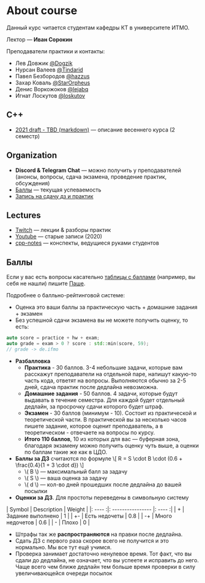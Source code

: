 # About course
Данный курс читается студентам кафедры КТ в университете ИТМО.

Лектор —  __Иван Сорокин__

Преподаватели практики и контакты:
* Лев Довжик [@Dogzik](https://t.me/Dogzik)
* Нурсан Валеев [@Tindarid](https://t.me/Tindarid)
* Павел Безбородов [@hazzus](https://t.me/hazzus)
* Захар Коваль [@StarOrpheus](https://t.me/StarOrpheus)
* Денис Воркожоков [@lejabq](https://t.me/lejabq)
* Игнат Лоскутов [@loskutov](https://t.me/loskutov)

## С++
* [2021 draft - TBD (markdown)](http://sorokin.github.io/cpp-course/) —  описание весеннего курса (2 семестр)

## Organization
* __Discord & Telegram Chat__ —  можно получить у преподавателей (анонсы, вопросы, сдача экзамена, проведение практик, обсуждения)
* [Баллы](https://docs.google.com/spreadsheets/d/12jj_c9I0ADXCCwSTWByGx7-pwjFqnlYGnp-YIvD_Seo/edit?usp=sharing) —  текущая успеваемость
* [Запись на сдачу дз и практик](https://docs.google.com/forms/d/1_79JLnb7BUuAGS8LtoCIfLYfABh9bIVnc1g0xWV16zg)

## Lectures
* [Twitch](https://www.twitch.tv/sorokin_ivan) — лекции & разборы практик
* [Youtube](https://www.youtube.com/playlist?list=PLd7QXkfmSY7ZESrq5BWw4xJrG5CeTkRwJ) — старые записи (2020)
* [cpp-notes](https://lejabque.github.io/cpp-notes) — конспекты, ведущиеся руками студентов

## Баллы
Если у вас есть вопросы касательно [таблицы с баллами](https://docs.google.com/spreadsheets/d/12jj_c9I0ADXCCwSTWByGx7-pwjFqnlYGnp-YIvD_Seo/edit?usp=sharing) (например, вы себя не нашли) пишите [Паше](https://t.me/hazzus).  

Подробнее о балльно-рейтинговой системе:
* Оценка это ваши баллы за практическую часть + домашние задания + экзамен
* Без успешной сдачи экзамена вы не можете получить оценку, то есть:
```c++
auto score = practice + hw + exam;
auto grade = exam > 0 ? score : std::min(score, 59);
// grade -> de.ifmo
```
* __Разбалловка__
	* __Практика__ - 30 баллов. 3-4 небольшие задачи, которые вам расскажут преподаватели на отдельной паре, напишут какую-то часть кода, ответят на вопросы. Выполняются обычно за 2-5 дней, сдача практик после дедлайна невозможна.
	* __Домашние задания__ - 50 баллов. 4 задачи, которые будут выдавать в течение семестра. Для каждой будет отдельный дедлайн, за просрочку сдачи которого будет штраф.
	* __Экзамен__ - 30 баллов (минимум - 10). Состоит из практической и теоретической части. В практической вы за несколько часов пишете задание, которое оценит преподаватель, а в теоретическом - отвечаете на вопросы по курсу.
	* __Итого 110 баллов__, 10 из которых для вас — буферная зона, благодаря экзамену можно получить оценку чуть выше, а оценки по баллам такие же как в ЦДО.
* __Баллы за ДЗ__ считаются по формуле \\[ R = S \cdot B \cdot (0.6 + \frac{0.4}{1 + 3 \cdot d}) \\]
	* \\( B \\) — максимальный балл за задачу 
	* \\( S \\) — ваша оценка за задачу
	* \\( d \\) — кол-во дней прошедших после дедлайна до вашей посылки  
* __Оценки за ДЗ__. Для простоты переведены в символьную систему

| Symbol | Description       | Weight |
|: ---- :|: ---------------- |: ---- :|
| +      | Задание выполнено | 1      |
| +-     | Есть недочеты     | 0.8    |
| -+     | Много недочетов   | 0.6    |
| -      | Плохо             | 0      |

* Штрафы так же __распространяются__ на правки после дедлайна.
* Сдать ДЗ с первого раза скорее всего не получится и это нормально. Мы все тут ещё учимся.
*  Проверка занимает достаточно ненулевое время. Тот факт, что вы сдали до дедлайна, не означает, что вы успеете и исправить до него.  Чаще всего чем ближе дедлайн тем больше время проверки в силу увеличивающейся очереди посылок
